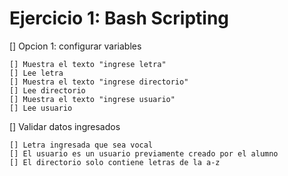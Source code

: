 # Ejercicio 1: Bash Scripting

[] Opcion 1: configurar variables
    
    [] Muestra el texto "ingrese letra"
    [] Lee letra
    [] Muestra el texto "ingrese directorio"
    [] Lee directorio
    [] Muestra el texto "ingrese usuario"
    [] Lee usuario
  
 [] Validar datos ingresados
 
    [] Letra ingresada que sea vocal
    [] El usuario es un usuario previamente creado por el alumno
    [] El directorio solo contiene letras de la a-z

